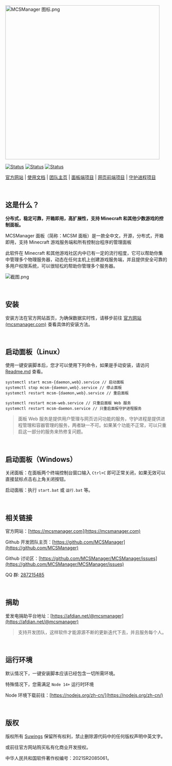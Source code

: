 <img src="https://public-link.oss-cn-shenzhen.aliyuncs.com/mcsm_picture/logo.png" alt="MCSManager 图标.png" width="480px" />

<br />

[![Status](https://img.shields.io/badge/npm-v6.14.15-blue.svg)](https://www.npmjs.com/)
[![Status](https://img.shields.io/badge/node-v14.17.6-blue.svg)](https://nodejs.org/en/download/)
[![Status](https://img.shields.io/badge/License-AGPL-red.svg)](https://github.com/MCSManager)

[官方网站](http://mcsmanager.com/) | [使用文档](https://docs.mcsmanager.com/) | [团队主页](https://github.com/MCSManager) | [面板端项目](https://github.com/MCSManager/MCSManager) | [网页前端项目](https://github.com/MCSManager/UI) | [守护进程项目](https://github.com/MCSManager/Daemon)

<br />

## 这是什么？

**分布式，稳定可靠，开箱即用，高扩展性，支持 Minecraft 和其他少数游戏的控制面板。**

MCSManager 面板（简称：MCSM 面板）是一款全中文，开源，分布式，开箱即用，支持 Minecraft 游戏服务端和所有控制台程序的管理面板

此软件在 Minecraft 和其他游戏社区内中已有一定的流行程度，它可以帮助你集中管理多个物理服务器，动态在任何主机上创建游戏服务端，并且提供安全可靠的多用户权限系统，可以很轻松的帮助你管理多个服务器。

![截图.png](https://public-link.oss-cn-shenzhen.aliyuncs.com/mcsm_picture/MCSM9.png)

<br />

## 安装

安装方法在官方网站首页，为确保数据实时性，请移步前往 [官方网站(mcsmanager.com)](https://mcsmanager.com/) 查看具体的安装方法。

<br />

## 启动面板（Linux）

使用一键安装脚本后，您才可以使用下列命令，如果是手动安装，请访问 [Readme.md](https://github.com/MCSManager/MCSManager/blob/master/README.md) 查看。

```
systemctl start mcsm-{daemon,web}.service // 启动面板
systemctl stop mcsm-{daemon,web}.service // 停止面板
systemctl restart mcsm-{daemon,web}.service // 重启面板

systemctl restart mcsm-web.service // 只重启面板 Web 服务
systemctl restart mcsm-daemon.service // 只重启面板守护进程服务
```

> 面板 Web 服务是提供用户管理与网页访问功能的服务，守护进程是提供进程管理和容器管理的服务，两者缺一不可。如果某个功能不正常，可以只重启这一部分的服务来热修复问题。

<br />


## 启动面板（Windows）

关闭面板：在面板两个终端控制台窗口输入 `Ctrl+C` 即可正常关闭，如果无效可以直接鼠标点击右上角关闭按钮。

启动面板：执行 `start.bat` 或 `运行.bat` 等。

<br />


## 相关链接

官方网站：[https://mcsmanager.com](https://mcsmanager.com)

Github 开发团队主页：[https://github.com/MCSManager](https://github.com/MCSManager)

Github 讨论区：[https://github.com/MCSManager/MCSManager/issues](https://github.com/MCSManager/MCSManager/issues)

QQ 群: [287215485](https://jq.qq.com/?_wv=1027&k=eou88jyb)

<br />

## 捐助

爱发电捐助平台地址：[https://afdian.net/@mcsmanager](https://afdian.net/@mcsmanager)

> 支持开发团队，这样软件才能源源不断的更新迭代下去，并且服务每个人。

<br />

## 运行环境

默认情况下，一键安装脚本应该已经包含一切所需环境。

特殊情况下，您需满足 `Node 14+` 运行时环境

Node 环境下载前往：[https://nodejs.org/zh-cn/](https://nodejs.org/zh-cn/)

<br />

## 版权

版权所有 [Suwings](https://github.com/Suwings) 保留所有权利，禁止删除源代码中的任何版权声明中英文字。

或前往官方网站购买私有化商业开发授权。

中华人民共和国软件著作权编号：2021SR2085061。
